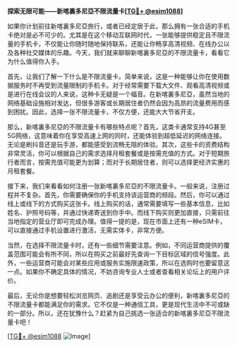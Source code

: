 **探索无限可能——新喀裏多尼亞不限流量卡[[TG💪+ @esim1088](https://t.me/s/esim1088)]**

如果你计划前往新喀裏多尼亞旅行，或者已经定居于此，那么拥有一张合适的手机卡绝对是必不可少的。尤其是在这个移动互联网时代，一张能够提供稳定且不限流量的手机卡，不仅能让你随时随地保持联系，还能让你畅享高清视频、在线办公以及各种社交媒体的乐趣。今天，我们就来聊聊新喀裏多尼亞的不限流量卡，看看它为什么值得你入手。

首先，让我们了解一下什么是不限流量卡。简单来说，这是一种能够让你在使用数据服务时不再受到流量限制的手机卡。对于经常需要下载大文件、观看高清视频或是进行在线会议的人来说，这种卡无疑是一个福音。在新喀裏多尼亞，虽然当地的网络基础设施相对发达，但很多游客或长期居住者仍然会因为高昂的流量费用而感到困扰。因此，选择一张不限流量卡，不仅方便，还能大大节省开支。

那么，新喀裏多尼亞的不限流量卡有哪些特点呢？首先，这类卡通常支持4G甚至5G网络，这意味着你在享受高速上网的同时，还能体验到超低延迟的网络连接。无论是刷抖音还是玩手游，都能感受到流畅无阻的体验。其次，这些卡的资费结构非常灵活，你可以根据自己的需求选择月租套餐或是按需充值的方式。对于短期旅行者而言，按需充值可能更为划算；而对于长期居住者，则可以选择更经济实惠的月租套餐。

接下来，我们来看看如何注册一张新喀裏多尼亞的不限流量卡。一般来说，注册过程并不复杂。首先，你需要确保你的手机支持该运营商的频段。然后，你可以通过线上或线下的方式购买这张卡。线上购买的话，通常需要填写一些基本信息，比如姓名、护照号码等，并通过快递寄送到你手中。而线下购买则更加直接，只需前往当地指定的营业厅即可完成办理。值得一提的是，现在市面上还有一种eSIM卡，可以直接通过手机设置进行激活，无需实体卡，非常方便。

当然，在选择不限流量卡时，还有一些细节需要注意。例如，不同运营商提供的覆盖范围可能会有所不同，所以在购买之前最好先查询一下目标区域的信号强度。此外，一些运营商可能会对某些应用或服务实施限速政策，所以在选购时也要留意这一点。如果你不确定具体的情况，不妨咨询专业人士或者查看相关论坛上的用户评价。

最后，无论你是想要轻松浏览网页、追剧还是享受云办公的便利，新喀裏多尼亞的不限流量卡都能满足你的需求。它不仅是一种通信工具，更是现代生活中不可或缺的一部分。所以，还在犹豫什么？赶紧为自己挑选一张适合的新喀裏多尼亞不限流量卡吧！

[[TG💪+ @esim1088](https://t.me/s/esim1088) ![Image](https://i.postimg.cc/4NQfJmqS/Snipaste-2025-05-13-00-14-12.png)]